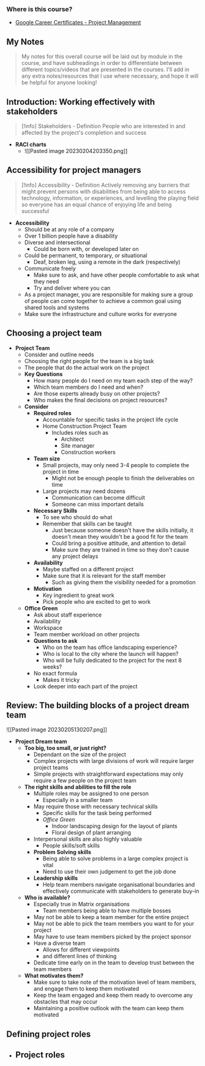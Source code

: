 ### Where is this course?
- [Google Career Certificates - Project Management](https://www.coursera.org/professional-certificates/google-project-management)

## My Notes
> My notes for this overall course will be laid out by module in the course, and have subheadings in order to differentiate between different topics/videos that are presented in the courses. I'll add in any extra notes/resources that I use where necessary, and hope it will be helpful for anyone looking!

## Introduction: Working effectively with stakeholders
> [!info] Stakeholders - Definition
> People who are interested in and affected by the project's completion and success
- **RACI charts**
	- ![[Pasted image 20230204203350.png]]

## Accessibility for project managers
> [!info] Accessibility - Definition
> Actively removing any barriers that might prevent persons with disabilities from being able to access technology, information, or experiences, and levelling the playing field so everyone has an equal chance of enjoying life and being successful
- **Accessibility**
	- Should be at any role of a company
	- Over 1 billion people have a disability
	- Diverse and intersectional
		- Could be born with, or developed later on
	- Could be permanent, to temporary, or situational
		- Deaf, broken leg, using a remote in the dark (respectively)
	- Communicate freely
		- Make sure to ask, and have other people comfortable to ask what they need
		- Try and deliver where you can
	- As a project manager, you are responsible for making sure a group of people can come together to achieve a common goal using shared tools and systems
	- Make sure the infrastructure and culture works for everyone

## Choosing a project team
- **Project Team**
	- Consider and outline needs
	- Choosing the right people for the team is a big task
	- The people that do the actual work on the project
	- **Key Questions**
		- How many people do I need on my team each step of the way?
		- Which team members do I need and when?
		- Are those experts already busy on other projects?
		- Who makes the final decisions on project resources?
	- **Consider**
		- **Required roles**
			- Accountable for specific tasks in the project life cycle
			- Home Construction Project Team
				- Includes roles such as
					- Architect
					- Site manager
					- Construction workers
		- **Team size**
			- Small projects, may only need 3-4 people to complete the project in time
				- Might not be enough people to finish the deliverables on time
			- Large projects may need dozens
				- Communication can become difficult
				- Someone can miss important details
		- **Necessary Skills**
			- To see who should do what
			- Remember that skills can be taught
				- Just because someone doesn't have the skills initially, it doesn't mean they wouldn't be a good fit for the team
				- Could bring a positive attitude, and attention to detail
				- Make sure they are trained in time so they don't cause any project delays
		- **Availability**
			- Maybe staffed on a different project
			- Make sure that it is relevant for the staff member
				- Such as giving them the visibility needed for a promotion
		- **Motivation**
			- Key ingredient to great work
			- Pick people who are excited to get to work
	- **Office Green**
		- Ask about staff experience
		- Availability
		- Workspace
		- Team member workload on other projects
		- **Questions to ask**
			- Who on the team has office landscaping experience?
			- Who is local to the city where the launch will happen?
			- Who will be fully dedicated to the project for the next 8 weeks?
		- No exact formula
			- Makes it tricky
		- Look deeper into each part of the project

## Review: The building blocks of a project dream team
![[Pasted image 20230205130207.png]]
- **Project Dream team**
	- **Too big, too small, or just right?**
		- Dependant on the size of the project
		- Complex projects with large divisions of work will require larger project teams
		- Simple projects with straightforward expectations may only require a few people on the project team
	- **The right skills and abilities to fill the role**
		- Multiple roles may be assigned to one person
			- Especially in a smaller team
		- May require those with necessary technical skills
			- Specific skills for the task being performed
			- *Office Green*
				- Indoor landscaping design for the layout of plants
				- Floral design of plant arranging
		- Interpersonal skills are also highly valuable
			- People skills/soft skills
		- **Problem Solving skills**
			- Being able to solve problems in a large complex project is vital
			- Need to use their own judgement to get the job done
		- **Leadership skills**
			- Help team members navigate organisational boundaries and effectively communicate with stakeholders to generate buy-in
	- **Who is available?**
		- Especially true in Matrix organisations
			- Team members being able to have multiple bosses
		- May not be able to keep a team member for the entire project
		- May not be able to pick the team members you want to for your project
		- May have to use team members picked by the project sponsor
		- Have a diverse team
			- Allows for different viewpoints
			- and different lines of thinking
		- Dedicate time early on in the team to develop trust between the team members
	- **What motivates them?**
		- Make sure to take note of the motivation level of team members, and engage them to keep them motivated
		- Keep the team engaged and keep them ready to overcome any obstacles that may occur
		- Maintaining a positive outlook with the team can keep them motivated

## Defining project roles
- **Project roles**
	- 

